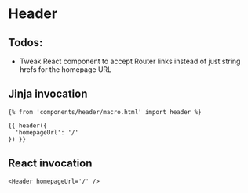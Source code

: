 # Header

## Todos:
- Tweak React component to accept Router links instead of just string hrefs for the homepage URL

## Jinja invocation

    {% from 'components/header/macro.html' import header %}
    
    {{ header({
      'homepageUrl': '/'
    }) }}


## React invocation

    <Header homepageUrl='/' />

